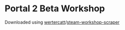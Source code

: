 # Portal 2 Beta Workshop
Downloaded using [wertercatt](https://github.com/wertercatt)/[steam-workshop-scraper](https://github.com/wertercatt/steam-workshop-scraper)
